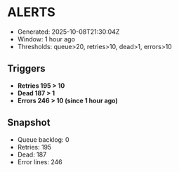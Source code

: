 # ALERTS

- Generated: 2025-10-08T21:30:04Z
- Window: 1 hour ago
- Thresholds: queue>20, retries>10, dead>1, errors>10

## Triggers
- **Retries 195 > 10**
- **Dead 187 > 1**
- **Errors 246 > 10 (since 1 hour ago)**

## Snapshot
- Queue backlog: 0
- Retries: 195
- Dead: 187
- Error lines: 246
